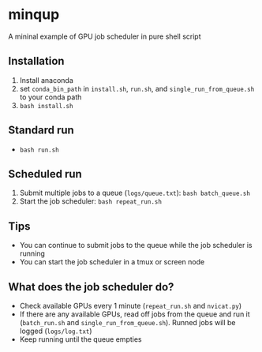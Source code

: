 # minqup
A mininal example of GPU job scheduler in pure shell script

## Installation
1. Install anaconda
2. set `conda_bin_path` in `install.sh`, `run.sh`, and `single_run_from_queue.sh` to your conda path
2. `bash install.sh`

## Standard run
* `bash run.sh`

## Scheduled run
1. Submit multiple jobs to a queue (`logs/queue.txt`): `bash batch_queue.sh`
2. Start the job scheduler: `bash repeat_run.sh`

## Tips
* You can continue to submit jobs to the queue while the job scheduler is running
* You can start the job scheduler in a tmux or screen node

## What does the job scheduler do?
* Check available GPUs every 1 minute (`repeat_run.sh` and `nvicat.py`)
* If there are any available GPUs, read off jobs from the queue and run it (`batch_run.sh` and `single_run_from_queue.sh`). Runned jobs will be logged (`logs/log.txt`)
* Keep running until the queue empties

